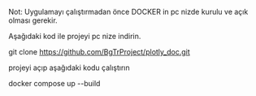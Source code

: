 Not: Uygulamayı çalıştırmadan önce DOCKER in pc nizde kurulu ve açık olması gerekir.



Aşağıdaki kod ile projeyi pc nize indirin.

git clone https://github.com/BgTrProject/plotly_doc.git



projeyi açıp aşağıdaki kodu çalıştırın

docker compose up --build

